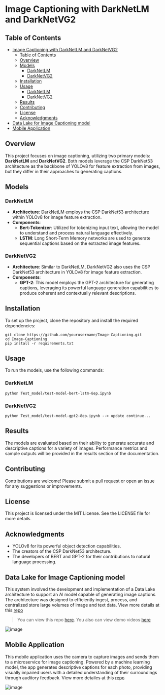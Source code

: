 # Image Captioning with DarkNetLM and DarkNetVG2

## Table of Contents
- [Image Captioning with DarkNetLM and DarkNetVG2](#image-captioning-with-darknetlm-and-darknetvg2)
  - [Table of Contents](#table-of-contents)
  - [Overview](#overview)
  - [Models](#models)
    - [DarkNetLM](#darknetlm)
    - [DarkNetVG2](#darknetvg2)
  - [Installation](#installation)
  - [Usage](#usage)
    - [DarkNetLM](#darknetlm-1)
    - [DarkNetVG2](#darknetvg2-1)
  - [Results](#results)
  - [Contributing](#contributing)
  - [License](#license)
  - [Acknowledgments](#acknowledgments)
- [Data Lake for Image Captioning model](#data-lake-for-image-captioning-model)
- [Mobile Application](#mobile-application)


## Overview

This project focuses on image captioning, utilizing two primary models: **DarkNetLM** and **DarkNetVG2**. Both models leverage the CSP DarkNet53 architecture as the backbone of YOLOv8 for feature extraction from images, but they differ in their approaches to generating captions.

## Models

### DarkNetLM

- **Architecture**: DarkNetLM employs the CSP DarkNet53 architecture within YOLOv8 for image feature extraction.
- **Components**:
  - **Bert-Tokenizer**: Utilized for tokenizing input text, allowing the model to understand and process natural language effectively.
  - **LSTM**: Long Short-Term Memory networks are used to generate sequential captions based on the extracted image features.

### DarkNetVG2

- **Architecture**: Similar to DarkNetLM, DarkNetVG2 also uses the CSP DarkNet53 architecture in YOLOv8 for image feature extraction.
- **Components**:
  - **GPT-2**: This model employs the GPT-2 architecture for generating captions, leveraging its powerful language generation capabilities to produce coherent and contextually relevant descriptions.

## Installation

To set up the project, clone the repository and install the required dependencies:
```
git clone https://github.com/yourusername/Image-Captioning.git
cd Image-Captioning
pip install -r requirements.txt
```

## Usage

To run the models, use the following commands:

### DarkNetLM
```
python Test_model/test-model-bert-lstm-8ep.ipynb
```

### DarkNetVG2
```
python Test_model/test-model-gpt2-8ep.ipynb --> update continue...
```

## Results

The models are evaluated based on their ability to generate accurate and descriptive captions for a variety of images. Performance metrics and sample outputs will be provided in the results section of the documentation.

## Contributing

Contributions are welcome! Please submit a pull request or open an issue for any suggestions or improvements.

## License

This project is licensed under the MIT License. See the LICENSE file for more details.

## Acknowledgments

- YOLOv8 for its powerful object detection capabilities.
- The creators of the CSP DarkNet53 architecture.
- The developers of BERT and GPT-2 for their contributions to natural language processing.

## Data Lake for Image Captioning model
This system involved the development and implementation of a Data Lake architecture to support an AI model capable of generating image captions. The architecture was designed to efficiently ingest, process, and centralized store large volumes of image and text data. View more details at this [repo](https://github.com/Narius2030/DataLake-Solution-IMCP.git)

> You can view this repo [here](https://github.com/Narius2030/DataLake-Solution-IMCP.git). You also can view demo videos [here](https://drive.google.com/drive/folders/1R6nP3sOYj5M8tfLFALDVrXTfL-nEiKOz?usp=sharing)

![image](https://github.com/user-attachments/assets/1f37671e-7be2-45cc-8a6b-ee926171ead8)

## Mobile Application
This mobile application uses the camera to capture images and sends them to a microservice for image captioning. Powered by a machine learning model, the app generates descriptive captions for each photo, providing visually impaired users with a detailed understanding of their surroundings through auditory feedback. View more detailes at this [repo](https://github.com/Narius2030/IMCP-Mobile-App.git)

![image](https://github.com/user-attachments/assets/53b30016-ddea-476d-8798-2b22c45e6f94)


